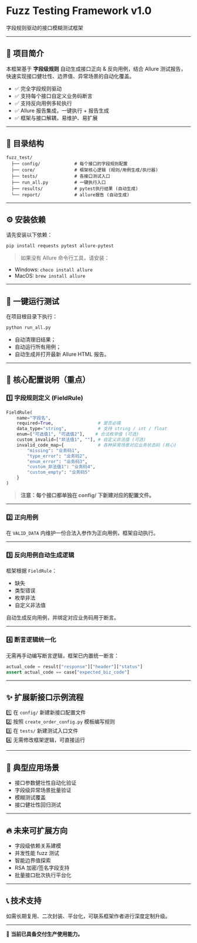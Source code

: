 # Fuzz Testing Framework v1.0

字段规则驱动的接口模糊测试框架

---

## 📌 项目简介

本框架基于 **字段级规则** 自动生成接口正向 & 反向用例，结合 Allure 测试报告，快速实现接口健壮性、边界值、异常场景的自动化覆盖。

- ✅ 完全字段规则驱动
- ✅ 支持每个接口自定义业务码断言
- ✅ 支持反向用例多轮执行
- ✅ Allure 报告集成，一键执行 + 报告生成
- ✅ 框架与接口解耦，易维护、易扩展

---

## 📂 目录结构

```
fuzz_test/
  ├── config/             # 每个接口的字段规则配置
  ├── core/               # 框架核心逻辑 (规则/用例生成/执行器)
  ├── tests/              # 各接口测试入口
  ├── run_all.py          # 一键执行入口
  ├── results/            # pytest执行结果 (自动生成)
  └── report/             # allure报告 (自动生成)
```

---

## ⚙️ 安装依赖

请先安装以下依赖：

```bash
pip install requests pytest allure-pytest
```

> 如果没有 Allure 命令行工具，请安装：

- Windows: `choco install allure`
- MacOS: `brew install allure`

---

## 🚀 一键运行测试

在项目根目录下执行：

```bash
python run_all.py
```

- 自动清理旧结果；
- 自动运行所有用例；
- 自动生成并打开最新 Allure HTML 报告。

---

## 🧠 核心配置说明（重点）

### 1️⃣ 字段规则定义 (FieldRule)

```python
FieldRule(
    name="字段名",
    required=True,                 # 是否必填
    data_type="string",            # 支持 string / int / float
    enum=["可选值1", "可选值2"],    # 合法枚举值 (可选)
    custom_invalid=["非法值1", ""], # 自定义非法值 (可选)
    invalid_code_map={             # 各种异常场景对应业务状态码 (核心)
        "missing": "业务码1",
        "type_error": "业务码2",
        "enum_error": "业务码3",
        "custom_非法值1": "业务码4",
        "custom_empty": "业务码5"
    }
)
```

> **注意：每个接口都单独在 config/ 下新建对应的配置文件。**

---

### 2️⃣ 正向用例

在 `VALID_DATA` 内维护一份合法入参作为正向用例，框架自动执行。

---

### 3️⃣ 反向用例自动生成逻辑

框架根据 `FieldRule`：

- 缺失
- 类型错误
- 枚举非法
- 自定义非法值

自动生成反向用例，并绑定对应业务码用于断言。

---

### 4️⃣ 断言逻辑统一化

无需再手动编写断言逻辑，框架已内置统一断言：

```python
actual_code = result["response"]["header"]["status"]
assert actual_code == case["expected_biz_code"]
```

---

## ✨ 扩展新接口示例流程

1️⃣ 在 `config/` 新建新接口配置文件  
2️⃣ 按照 `create_order_config.py` 模板编写规则  
3️⃣ 在 `tests/` 新建测试入口文件  
4️⃣ 无需修改框架逻辑，可直接运行

---

## 🧩 典型应用场景

- 接口参数健壮性自动化验证
- 字段级异常场景批量验证
- 模糊测试覆盖
- 接口健壮性回归测试

---

## 🔥 未来可扩展方向

- 字段级依赖关系建模
- 并发性能 fuzz 测试
- 智能边界值探索
- RSA 加密/签名字段支持
- 批量接口批次执行平台化

---

## 📞 技术支持

如需长期复用、二次封装、平台化，可联系框架作者进行深度定制升级。

---

🎯 **当前已具备交付生产使用能力。**
